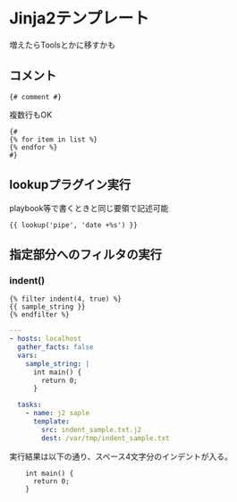 # Jinja2テンプレート

増えたらToolsとかに移すかも

## コメント

```j2
{# comment #}
```

複数行もOK

```jinja2
{#
{% for item in list %}
{% endfor %}
#}
```

## lookupプラグイン実行

playbook等で書くときと同じ要領で記述可能

```j2
{{ lookup('pipe', 'date +%s') }}
```

## 指定部分へのフィルタの実行

### indent()

```jinja
{% filter indent(4, true) %}
{{ sample_string }}
{% endfilter %}
```

```yaml
---
- hosts: localhost
  gather_facts: false
  vars:
    sample_string: |
      int main() {
        return 0;
      }

  tasks:
    - name: j2 saple
      template:
        src: indent_sample.txt.j2
        dest: /var/tmp/indent_sample.txt
```

実行結果は以下の通り、スペース4文字分のインデントが入る。

```text
    int main() {
      return 0;
    }
```
